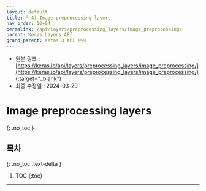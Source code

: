 ```yaml
---
layout: default
title: └ 4) Image preprocessing layers
nav_order: 10+04
permalink: /api/layers/preprocessing_layers/image_preprocessing/
parent: Keras Layers API
grand_parent: Keras 3 API 문서
---
```


* 원본 링크 : [https://keras.io/api/layers/preprocessing_layers/image_preprocessing/](https://keras.io/api/layers/preprocessing_layers/image_preprocessing/){:target="_blank"}
* 최종 수정일 : 2024-03-29

# Image preprocessing layers
{: .no_toc }

## 목차
{: .no_toc .text-delta }

1. TOC
{:toc}

---
